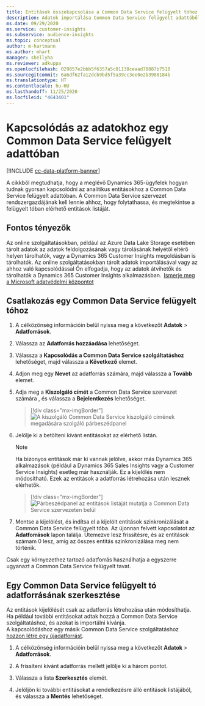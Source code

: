 ```yaml
---
title: Entitások összekapcsolása a Common Data Service felügyelt tóhoz
description: Adatok importálása Common Data Service felügyelt adattóből.
ms.date: 09/29/2020
ms.service: customer-insights
ms.subservice: audience-insights
ms.topic: conceptual
author: m-hartmann
ms.author: mhart
manager: shellyha
ms.reviewer: adkuppa
ms.openlocfilehash: 029857e2bbb5f6357a5c01138ceaad78887b7518
ms.sourcegitcommit: 6a6df62fa12dcb9bd5f5a39cc3ee0e2b3988184b
ms.translationtype: HT
ms.contentlocale: hu-HU
ms.lasthandoff: 11/25/2020
ms.locfileid: "4643401"
---
```

# <a name="connect-to-data-in-a-common-data-service-managed-data-lake"></a>Kapcsolódás az adatokhoz egy Common Data Service felügyelt adattóban

[!INCLUDE [cc-data-platform-banner](../includes/cc-data-platform-banner.md)]

A cikkből megtudhatja, hogy a meglévő Dynamics 365-ügyfelek hogyan tudnak gyorsan kapcsolódni az analitikus entitásokhoz a Common Data Service felügyelt adattóban. A Common Data Service szervezet rendszergazdájának kell lennie ahhoz, hogy folytathassa, és megtekintse a felügyelt tóban elérhető entitások listáját.

## <a name="important-considerations"></a>Fontos tényezők

Az online szolgáltatásokban, például az Azure Data Lake Storage esetében tárolt adatok az adatok feldolgozásának vagy tárolásának helyétől eltérő helyen tárolhatók, vagy a Dynamics 365 Customer Insights megoldásban is tárolhatók. Az online szolgáltatásokban tárolt adatok importálásával vagy az ahhoz való kapcsolódással Ön elfogadja, hogy az adatok átvihetők és tárolhatók a Dynamics 365 Customer Insights alkalmazásban.  [Ismerje meg a Microsoft adatvédelmi központot](https://www.microsoft.com/trust-center)

## <a name="connect-to-a-common-data-service-managed-lake"></a>Csatlakozás egy Common Data Service felügyelt tóhoz

1. A célközönség információin belül nyissa meg a következőt **Adatok** > **Adatforrások**.

2. Válassza az **Adatforrás hozzáadása** lehetőséget.

3. Válassza a **Kapcsolódás a Common Data Service szolgáltatáshoz** lehetőséget, majd válassza a **Következő** elemet.

4. Adjon meg egy **Nevet** az adatforrás számára, majd válassza a **Tovább** elemet.

5. Adja meg a **Kiszolgáló címét** a Common Data Service szervezet számára , és válassza a **Bejelentkezés** lehetőséget.

   > [!div class="mx-imgBorder"]
   > ![A kiszolgáló Common Data Service kiszolgáló címének megadására szolgáló párbeszédpanel](media/enter-CDS-org-details.png)

6. Jelölje ki a betölteni kívánt entitásokat az elérhető listán.    

   > [!NOTE]
   > Ha bizonyos entitások már ki vannak jelölve, akkor más Dynamics 365 alkalmazások (például a Dynamics 365 Sales Insights vagy a Customer Service Insights) esetleg már használják. Ez a kijelölés nem módosítható. Ezek az entitások a adatforrás létrehozása után lesznek elérhetők.

   > [!div class="mx-imgBorder"]
   > ![Párbeszédpanel az entitások listáját mutatja a Common Data Service szervezeten belül](media/select-analytical-entities.png)

7. Mentse a kijelölést, és indítsa el a kijelölt entitások szinkronizálását a Common Data Service felügyelt tóba. Az újonnan felvett kapcsolatot az **Adatforrások** lapon találja. Ütemezve lesz frissítésre, és az entitások számam 0 lesz, amíg az összes entitás szinkronizálása meg nem történik.

Csak egy környezethez tartozó adatforrás használhatja a egyszerre ugyanazt a Common Data Service felügyelt tavat.

## <a name="edit-a-common-data-service-managed-lake-data-source"></a>Egy Common Data Service felügyelt tó adatforrásának szerkesztése

Az entitások kijelölését csak az adatforrás létrehozása után módosíthatja. Ha például további entitásokat adtak hozzá a Common Data Service szolgáltatáshoz, és azokat is importálni kívánja.    
A kapcsolódáshoz egy másik Common Data Service szolgáltatáshoz [hozzon létre egy újadatforrást](#connect-to-a-common-data-service-managed-lake).

1. A célközönség információin belül nyissa meg a következőt **Adatok** > **Adatforrások**.

2. A frissíteni kívánt adatforrás mellett jelölje ki a három pontot.

3. Válassza a lista **Szerkesztés** elemét.

4. Jelöljön ki további entitásokat a rendelkezésre álló entitások listájából, és válassza a **Mentés** lehetőséget.
